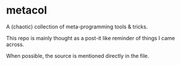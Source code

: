 # metacol
A (chaotic) collection of meta-programming tools & tricks.

This repo is mainly thought as a post-it like reminder of things I came across.

When possible, the source is mentioned directly in the file.
